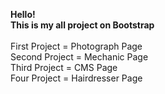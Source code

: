 <b>Hello!</b> 
<br><b>This is my all project on Bootstrap</b>
<br><br>First Project = Photograph Page
<br>Second Project = Mechanic Page
<br>Third Project = CMS Page
<br>Four Project = Hairdresser Page
